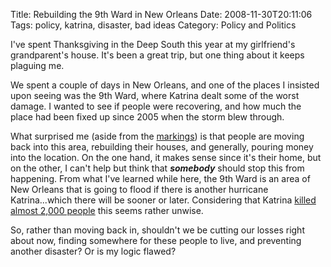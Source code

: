 Title: Rebuilding the 9th Ward in New Orleans
Date: 2008-11-30T20:11:06
Tags: policy, katrina, disaster, bad ideas
Category: Policy and Politics

I've spent Thanksgiving in the Deep South this year at my girlfriend's 
grandparent's house. It's been a great trip, but one thing about it keeps 
plaguing me.

We spent a couple of days in New Orleans, and one of the places I insisted upon 
seeing was the 9th Ward, where Katrina dealt some of the worst damage. I wanted 
to see if people were recovering, and how much the place had been fixed up 
since 2005 when the storm blew through.

What surprised me (aside from the [markings][1]) is that people are moving 
back into this area, rebuilding their houses, and generally, pouring money into 
the location. On the one hand, it makes sense since it's their home, but on the 
other, I can't help but think that <i>**somebody**</i> should stop 
this from happening. From what I've learned while here, the 9th Ward is an area 
of New Orleans that is going to flood if there is another hurricane 
Katrina...which there will be sooner or later. Considering that Katrina 
<a href="http://en.wikipedia.org/wiki/Hurricane_Katrina">killed almost 2,000 
people</a> this seems rather unwise.

So, rather than moving back in, shouldn't we be cutting our losses right about 
now, finding somewhere for these people to live, and preventing another 
disaster? Or is my logic flawed?

[1]: http://www.flickr.com/photos/bisset_linda/3026355210/
